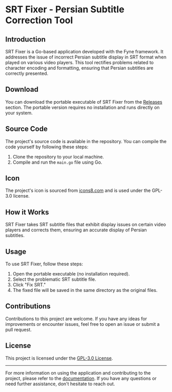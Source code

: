 # SRT Fixer - Persian Subtitle Correction Tool

## Introduction
SRT Fixer is a Go-based application developed with the Fyne framework. It addresses the issue of incorrect Persian subtitle display in SRT format when played on various video players. This tool rectifies problems related to character encoding and formatting, ensuring that Persian subtitles are correctly presented.

## Download
You can download the portable executable of SRT Fixer from the [Releases](https://github.com/yourusername/srt-fixer/releases) section. The portable version requires no installation and runs directly on your system.

## Source Code
The project's source code is available in the repository. You can compile the code yourself by following these steps:
1. Clone the repository to your local machine.
2. Compile and run the `main.go` file using Go.

## Icon
The project's icon is sourced from [icons8.com](https://icons8.com/) and is used under the GPL-3.0 license.

## How it Works
SRT Fixer takes SRT subtitle files that exhibit display issues on certain video players and corrects them, ensuring an accurate display of Persian subtitles.

## Usage
To use SRT Fixer, follow these steps:
1. Open the portable executable (no installation required).
2. Select the problematic SRT subtitle file.
3. Click "Fix SRT."
4. The fixed file will be saved in the same directory as the original files.

## Contributions
Contributions to this project are welcome. If you have any ideas for improvements or encounter issues, feel free to open an issue or submit a pull request.

## License
This project is licensed under the [GPL-3.0 License](LICENSE).

---

For more information on using the application and contributing to the project, please refer to the [documentation](#). If you have any questions or need further assistance, don't hesitate to reach out.
